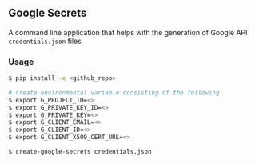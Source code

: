 ## Google Secrets

A command line application that helps with the generation of Google API `credentials.json` files

### Usage

```bash
$ pip install -e <github_repo>

# create environmental variable consisting of the following
$ export G_PROJECT_ID=<>
$ export G_PRIVATE_KEY_ID=<>
$ export G_PRIVATE_KEY=<> 
$ export G_CLIENT_EMAIL=<>
$ export G_CLIENT_ID=<>
$ export G_CLIENT_X509_CERT_URL=<>

$ create-google-secrets credentials.json 
```